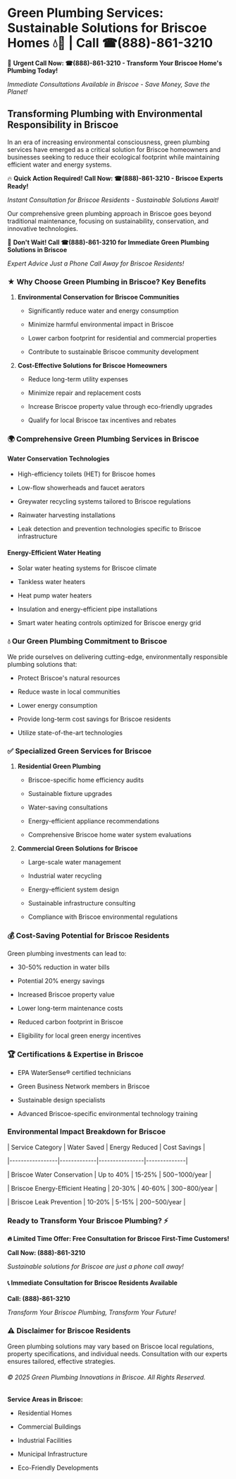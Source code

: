# Green Plumbing Services: Sustainable Solutions for Briscoe Homes 💧🌿 | Call ☎(888)-861-3210

🚨 **Urgent Call Now: ☎(888)-861-3210 - Transform Your Briscoe Home's Plumbing Today!**
*Immediate Consultations Available in Briscoe - Save Money, Save the Planet!*

## Transforming Plumbing with Environmental Responsibility in Briscoe

In an era of increasing environmental consciousness, green plumbing services have emerged as a critical solution for Briscoe homeowners and businesses seeking to reduce their ecological footprint while maintaining efficient water and energy systems. 

🔥 **Quick Action Required! Call Now: ☎(888)-861-3210 - Briscoe Experts Ready!**
*Instant Consultation for Briscoe Residents - Sustainable Solutions Await!*

Our comprehensive green plumbing approach in Briscoe goes beyond traditional maintenance, focusing on sustainability, conservation, and innovative technologies.

🚨 **Don't Wait! Call ☎(888)-861-3210 for Immediate Green Plumbing Solutions in Briscoe**
*Expert Advice Just a Phone Call Away for Briscoe Residents!*

### ★ Why Choose Green Plumbing in Briscoe? Key Benefits

1. **Environmental Conservation for Briscoe Communities** 
   - Significantly reduce water and energy consumption
   - Minimize harmful environmental impact in Briscoe
   - Lower carbon footprint for residential and commercial properties
   - Contribute to sustainable Briscoe community development

2. **Cost-Effective Solutions for Briscoe Homeowners** 
   - Reduce long-term utility expenses
   - Minimize repair and replacement costs
   - Increase Briscoe property value through eco-friendly upgrades
   - Qualify for local Briscoe tax incentives and rebates

### 🌍 Comprehensive Green Plumbing Services in Briscoe

#### Water Conservation Technologies
- High-efficiency toilets (HET) for Briscoe homes
- Low-flow showerheads and faucet aerators
- Greywater recycling systems tailored to Briscoe regulations
- Rainwater harvesting installations
- Leak detection and prevention technologies specific to Briscoe infrastructure

#### Energy-Efficient Water Heating
- Solar water heating systems for Briscoe climate
- Tankless water heaters
- Heat pump water heaters
- Insulation and energy-efficient pipe installations
- Smart water heating controls optimized for Briscoe energy grid

### 💧 Our Green Plumbing Commitment to Briscoe

We pride ourselves on delivering cutting-edge, environmentally responsible plumbing solutions that:
- Protect Briscoe's natural resources
- Reduce waste in local communities
- Lower energy consumption
- Provide long-term cost savings for Briscoe residents
- Utilize state-of-the-art technologies

### ✅ Specialized Green Services for Briscoe

1. **Residential Green Plumbing**
   - Briscoe-specific home efficiency audits
   - Sustainable fixture upgrades
   - Water-saving consultations
   - Energy-efficient appliance recommendations
   - Comprehensive Briscoe home water system evaluations

2. **Commercial Green Solutions for Briscoe**
   - Large-scale water management
   - Industrial water recycling
   - Energy-efficient system design
   - Sustainable infrastructure consulting
   - Compliance with Briscoe environmental regulations

### 💰 Cost-Saving Potential for Briscoe Residents

Green plumbing investments can lead to:
- 30-50% reduction in water bills
- Potential 20% energy savings
- Increased Briscoe property value
- Lower long-term maintenance costs
- Reduced carbon footprint in Briscoe
- Eligibility for local green energy incentives

### 🏆 Certifications & Expertise in Briscoe

- EPA WaterSense® certified technicians
- Green Business Network members in Briscoe
- Sustainable design specialists
- Advanced Briscoe-specific environmental technology training

### Environmental Impact Breakdown for Briscoe

| Service Category | Water Saved | Energy Reduced | Cost Savings |
|-----------------|-------------|----------------|--------------|
| Briscoe Water Conservation | Up to 40% | 15-25% | $500-$1000/year |
| Briscoe Energy-Efficient Heating | 20-30% | 40-60% | $300-$800/year |
| Briscoe Leak Prevention | 10-20% | 5-15% | $200-$500/year |

### Ready to Transform Your Briscoe Plumbing? ⚡

**🔥 Limited Time Offer: Free Consultation for Briscoe First-Time Customers!**

**Call Now: (888)-861-3210**
*Sustainable solutions for Briscoe are just a phone call away!*

#### 📞 Immediate Consultation for Briscoe Residents Available

**Call: (888)-861-3210**
*Transform Your Briscoe Plumbing, Transform Your Future!*

### ⚠️ Disclaimer for Briscoe Residents

Green plumbing solutions may vary based on Briscoe local regulations, property specifications, and individual needs. Consultation with our experts ensures tailored, effective strategies.

###### © 2025 Green Plumbing Innovations in Briscoe. All Rights Reserved.

**Service Areas in Briscoe:** 
- Residential Homes
- Commercial Buildings
- Industrial Facilities
- Municipal Infrastructure
- Eco-Friendly Developments
